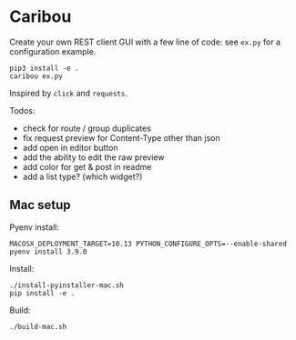 # Caribou

Create your own REST client GUI with a few line of code: 
see `ex.py` for a configuration example.

```
pip3 install -e .
caribou ex.py
```

Inspired by `click` and `requests`.

Todos:

- check for route / group duplicates
- fix request preview for Content-Type other than json
- add open in editor button
- add the ability to edit the raw preview
- add color for get & post in readme
- add a list type? (which widget?)

## Mac setup

Pyenv install:

```
MACOSX_DEPLOYMENT_TARGET=10.13 PYTHON_CONFIGURE_OPTS=--enable-shared pyenv install 3.9.0
```


Install:
```
./install-pyinstaller-mac.sh
pip install -e .
```

Build:
```
./build-mac.sh
```

